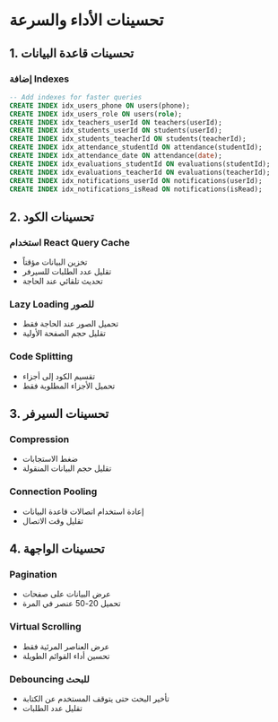 # تحسينات الأداء والسرعة

## 1. تحسينات قاعدة البيانات

### إضافة Indexes
```sql
-- Add indexes for faster queries
CREATE INDEX idx_users_phone ON users(phone);
CREATE INDEX idx_users_role ON users(role);
CREATE INDEX idx_teachers_userId ON teachers(userId);
CREATE INDEX idx_students_userId ON students(userId);
CREATE INDEX idx_students_teacherId ON students(teacherId);
CREATE INDEX idx_attendance_studentId ON attendance(studentId);
CREATE INDEX idx_attendance_date ON attendance(date);
CREATE INDEX idx_evaluations_studentId ON evaluations(studentId);
CREATE INDEX idx_evaluations_teacherId ON evaluations(teacherId);
CREATE INDEX idx_notifications_userId ON notifications(userId);
CREATE INDEX idx_notifications_isRead ON notifications(isRead);
```

## 2. تحسينات الكود

### استخدام React Query Cache
- تخزين البيانات مؤقتاً
- تقليل عدد الطلبات للسيرفر
- تحديث تلقائي عند الحاجة

### Lazy Loading للصور
- تحميل الصور عند الحاجة فقط
- تقليل حجم الصفحة الأولية

### Code Splitting
- تقسيم الكود إلى أجزاء
- تحميل الأجزاء المطلوبة فقط

## 3. تحسينات السيرفر

### Compression
- ضغط الاستجابات
- تقليل حجم البيانات المنقولة

### Connection Pooling
- إعادة استخدام اتصالات قاعدة البيانات
- تقليل وقت الاتصال

## 4. تحسينات الواجهة

### Pagination
- عرض البيانات على صفحات
- تحميل 20-50 عنصر في المرة

### Virtual Scrolling
- عرض العناصر المرئية فقط
- تحسين أداء القوائم الطويلة

### Debouncing للبحث
- تأخير البحث حتى يتوقف المستخدم عن الكتابة
- تقليل عدد الطلبات


